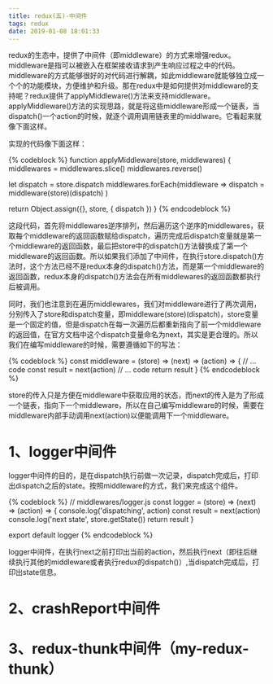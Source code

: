 ```yaml
---
title: redux(五)-中间件
tags: redux
date: 2019-01-08 18:01:33
---
```


redux的生态中，提供了中间件（即middleware）的方式来增强redux。middleware是指可以被嵌入在框架接收请求到产生响应过程之中的代码。middleware的方式能够很好的对代码进行解耦，如此middleware就能够独立成一个个的功能模块，方便维护和升级。那在redux中是如何提供对middleware的支持呢？redux提供了applyMiddleware()方法来支持middleware。applyMiddleware()方法的实现思路，就是将这些middleware形成一个链表，当dispatch()一个action的时候，就逐个调用调用链表里的middlware。它看起来就像下面这样。



实现的代码像下面这样：

{% codeblock %}
function applyMiddleware(store, middlewares) {
  middlewares = middlewares.slice()
  middlewares.reverse()

  let dispatch = store.dispatch
  middlewares.forEach(middleware =>
    dispatch = middleware(store)(dispatch)
  )

  return Object.assign({}, store, { dispatch })
}
{% endcodeblock %}

这段代码，首先将middlewares逆序排列，然后遍历这个逆序的middlewares，获取每个middleware的返回函数赋给dispatch，遍历完成后dispatch变量就是第一个middleware的返回函数，最后把store中的dispatch()方法替换成了第一个middleware的返回函数。所以如果我们添加了中间件，在执行store.dispatch()方法时，这个方法已经不是redux本身的dispatch()方法，而是第一个middleware的返回函数，redux本身的dispatch()方法会在所有middlewares的返回函数都执行后被调用。

同时，我们也注意到在遍历middlewares，我们对middleware进行了两次调用，分别传入了store和dispatch变量，即middleware(store)(dispatch)，store变量是一个固定的值，但是dispatch在每一次遍历后都重新指向了前一个middleware的返回值，在官方文档中这个dispatch变量命名为next，其实是更合理的。所以我们在编写middleware的时候，需要遵循如下的写法：

{% codeblock %}
const middleware = (store) => (next) => (action) => {
    // ... code
    const result = next(action)
    // ... code
    return result
}
{% endcodeblock %}

store的传入只是方便在middleware中获取应用的状态，而next的传入是为了形成一个链表，指向下一个middleware，所以在自己编写middleware的时候，需要在middleware内部手动调用next(action)以便能调用下一个middleware。

# 1、logger中间件

logger中间件的目的，是在dispatch执行前做一次记录，dispatch完成后，打印出dispatch之后的state。按照middleware的方式，我们来完成这个组件。

{% codeblock %}
// middlewares/logger.js
const logger = (store) => (next) => (action) => {
    console.log('dispatching', action)
    const result = next(action)
    console.log('next state', store.getState())
    return result
}

export default logger
{% endcodeblock %}

logger中间件，在执行next之前打印出当前的action，然后执行next（即往后继续执行其他的middleware或者执行redux的dispatch()）,当dispatch完成后，打印出state信息。

# 2、crashReport中间件

# 3、redux-thunk中间件（my-redux-thunk）